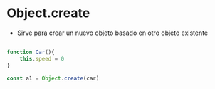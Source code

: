 # Object.create

* Sirve para crear un nuevo objeto basado en otro objeto existente

``` js

function Car(){
    this.speed = 0
}

const a1 = Object.create(car)

```